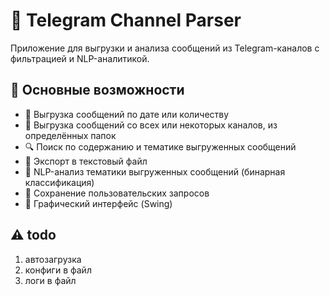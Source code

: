 # 📡 Telegram Channel Parser

Приложение для выгрузки и анализа сообщений из Telegram-каналов с фильтрацией и NLP-аналитикой.

## 🌟 Основные возможности

- 📅 Выгрузка сообщений по дате или количеству
- 📂 Выгрузка сообщений со всех или некоторых каналов, из определённых папок
- 🔍 Поиск по содержанию и тематике выгруженных сообщений
- 💾 Экспорт в текстовый файл
- 🧠 NLP-анализ тематики выгруженных сообщений (бинарная классификация)
- 📝 Сохранение пользовательских запросов
- 🚧 Графический интерфейс (Swing)

## ⚠️ todo

1. автозагрузка
2. конфиги в файл
3. логи в файл